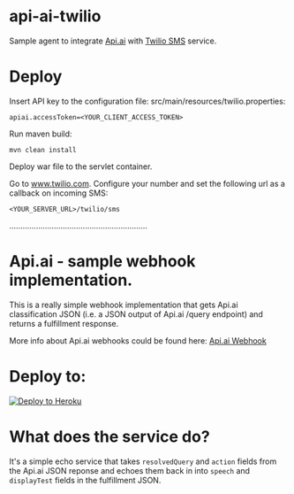 # api-ai-twilio
Sample agent to integrate [Api.ai](http://api.ai) with [Twilio SMS](https://twilio.com) service.

# Deploy

Insert API key to the configuration file: src/main/resources/twilio.properties:
```
apiai.accessToken=<YOUR_CLIENT_ACCESS_TOKEN>
```

Run maven build:
```
mvn clean install
```

Deploy war file to the servlet container.

Go to www.twilio.com. Configure your number and set the following url as a callback on incoming SMS:
```
<YOUR_SERVER_URL>/twilio/sms
```




..............................................................


# Api.ai - sample webhook implementation.

This is a really simple webhook implementation that gets Api.ai classification JSON (i.e. a JSON output of Api.ai /query endpoint) and returns a fulfillment response.

More info about Api.ai webhooks could be found here:
[Api.ai Webhook](https://docs.api.ai/docs/webhook)

# Deploy to:
[![Deploy to Heroku](https://www.herokucdn.com/deploy/button.svg)](https://heroku.com/deploy)

# What does the service do?
It's a simple echo service that takes `resolvedQuery` and `action` fields from the Api.ai JSON reponse and echoes them back in into `speech` and `displayTest` fields in the fulfillment JSON.

